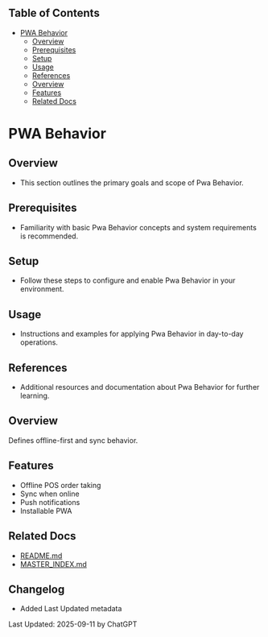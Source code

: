 <!-- START doctoc generated TOC please keep comment here to allow auto update -->
<!-- DON'T EDIT THIS SECTION, INSTEAD RE-RUN doctoc TO UPDATE -->
## Table of Contents

- [PWA Behavior](#pwa-behavior)
  - [Overview](#overview)
  - [Prerequisites](#prerequisites)
  - [Setup](#setup)
  - [Usage](#usage)
  - [References](#references)
  - [Overview](#overview-1)
  - [Features](#features)
  - [Related Docs](#related-docs)

<!-- END doctoc generated TOC please keep comment here to allow auto update -->

# PWA Behavior

## Overview
- This section outlines the primary goals and scope of Pwa Behavior.

## Prerequisites
- Familiarity with basic Pwa Behavior concepts and system requirements is recommended.

## Setup
- Follow these steps to configure and enable Pwa Behavior in your environment.

## Usage
- Instructions and examples for applying Pwa Behavior in day-to-day operations.

## References
- Additional resources and documentation about Pwa Behavior for further learning.


## Overview
Defines offline-first and sync behavior.

## Features
- Offline POS order taking
- Sync when online
- Push notifications
- Installable PWA

## Related Docs
- [README.md](README.md)
- [MASTER_INDEX.md](MASTER_INDEX.md)


## Changelog
- Added Last Updated metadata

Last Updated: 2025-09-11 by ChatGPT

